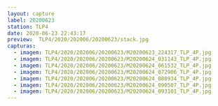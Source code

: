 ```yaml
---
layout: capture
label: 20200623
station: TLP4
date: 2020-06-23 22:43:17
preview:  TLP4/2020/202006/20200623/stack.jpg
capturas:
  - imagem: TLP4/2020/202006/20200623/M20200623_224317_TLP_4P.jpg
  - imagem: TLP4/2020/202006/20200623/M20200624_031143_TLP_4P.jpg
  - imagem: TLP4/2020/202006/20200623/M20200624_061532_TLP_4P.jpg
  - imagem: TLP4/2020/202006/20200623/M20200624_072906_TLP_4P.jpg
  - imagem: TLP4/2020/202006/20200623/M20200624_080934_TLP_4P.jpg
  - imagem: TLP4/2020/202006/20200623/M20200624_090507_TLP_4P.jpg
  - imagem: TLP4/2020/202006/20200623/M20200624_093101_TLP_4P.jpg
---
```

